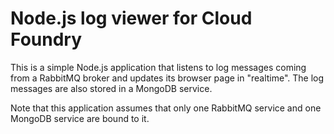 Node.js log viewer for Cloud Foundry
====================================

This is a simple Node.js application that listens to log messages coming from a RabbitMQ broker and updates its browser page in "realtime". The log messages are also stored in a MongoDB service.

Note that this application assumes that only one RabbitMQ service and one MongoDB service are bound to it.
